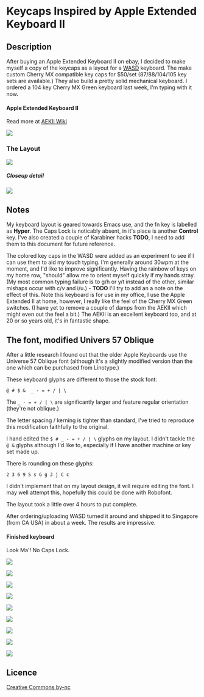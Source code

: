 # Keycaps Inspired by Apple Extended Keyboard II

## Description

After buying an Apple Extended Keyboard II on ebay, I decided to make
myself a copy of the keycaps as a layout for a
[WASD](http://www.wasdkeyboards.com/) keyboard. The make custom Cherry
MX compatible key caps for $50/set (87/88/104/105 key sets are
available.) They also build a pretty solid mechanical keyboard. I
ordered a 104 key Cherry MX Green keyboard last week, I'm typing with
it now.

#### Apple Extended Keyboard II

Read more at [AEKII Wiki](http://deskthority.net/wiki/Apple_Extended_Keyboard_II)

![](images/image10.jpeg)

### The Layout

<img src="https://rawgit.com/ocodo/Keycaps-Inspired-by-Apple-Extended-Keyboard-II/master/svg/apple-wasd-layout.svg"/>

##### Closeup detail

![](images/layout-closeup.png)

## Notes

My keyboard layout is geared towards Emacs use, and the fn key is
labelled as **Hyper**. The Caps Lock is noticably absent, in it's
place is another **Control** key.  I've also created a couple of
Karabiner hacks **TODO**, I need to add them to this document for
future reference.

The colored key caps in the WASD were added as an experiment to see if
I can use them to aid my touch typing. I'm generally around 30wpm at
the moment, and I'd like to improve significantly.  Having the rainbow
of keys on my home row, "should" allow me to orient myself quickly if
my hands stray. (My most common typing failure is to g/h or y/t
instead of the other, similar mishaps occur with c/v and i/u.)  -
**TODO** I'll try to add an a note on the effect of this.  Note this
keyboard is for use in my office, I use the Apple Extended II at home,
however, I really like the feel of the Cherry MX Green switches. (I
have yet to remove a couple of damps from the AEKII which might even
out the feel a bit.) The AEKII is an excellent keyboard too, and at 20
or so years old, it's in fantastic shape.

## The font, modified Univers 57 Oblique

After a little research I found out that the older Apple Keyboards use
the Universe 57 Oblique font (although it's a slightly modified
version than the one which can be purchased from Linotype.)

These keyboard glyphs are different to those the stock font:

    @ # $ &  _ - = + / | \

The `_ - = + / | \` are significantly larger and feature regular
orientation (they're not oblique.)

The letter spacing / kerning is tighter than standard, I've tried to
reproduce this modification faithfully to the original.

I hand edited the `$ # _ - = + / | \` glyphs on my layout. I didn't
tackle the `@ &` glyphs although I'd like to, especially if I have
another machine or key set made up.

There is rounding on these glyphs:

    2 3 6 9 S s G g J j C c

I didn't implement that on my layout design, it will require editing
the font.  I may well attempt this, hopefully this could be done with
Robofont.

The layout took a little over 4 hours to put complete.

After ordering/uploading WASD turned it around and shipped it to
Singapore (from CA USA) in about a week.  The results are impressive.

#### Finished keyboard

Look Ma'! No Caps Lock.

![](images/image11.jpg)

![](images/image1.jpeg)

![](images/image2.jpeg)

![](images/image3.jpeg)

![](images/image4.jpeg)

![](images/image5.jpeg)

![](images/image6.jpeg)

![](images/image7.jpeg)

![](images/image8.jpeg)


## Licence

[Creative Commons by-nc](http://creativecommons.org/licenses/by-nc/3.0/sg/)
